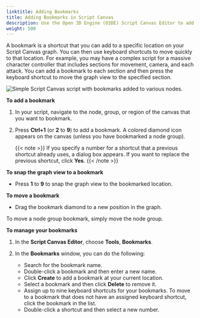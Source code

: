 ```yaml
---
linktitle: Adding Bookmarks
title: Adding Bookmarks in Script Canvas
description: Use the Open 3D Engine (O3DE) Script Canvas Editor to add bookmarks to your script.
weight: 500
---
```


A bookmark is a shortcut that you can add to a specific location on your Script Canvas graph. You can then use keyboard shortcuts to move quickly to that location. For example, you may have a complex script for a massive character controller that includes sections for movement, camera, and each attack. You can add a bookmark to each section and then press the keyboard shortcut to move the graph view to the specified section.

![Simple Script Canvas script with bookmarks added to various nodes.](/images/user-guide/scripting/script-canvas/bookmarks-example.png)

**To add a bookmark**

1. In your script, navigate to the node, group, or region of the canvas that you want to bookmark.

1. Press **Ctrl+1** (or **2** to **9**) to add a bookmark. A colored diamond icon appears on the canvas (unless you have bookmarked a node group).

    {{< note >}}
If you specify a number for a shortcut that a previous shortcut already uses, a dialog box appears. If you want to replace the previous shortcut, click **Yes**.
    {{< /note >}}

**To snap the graph view to a bookmark**
+ Press **1** to **9** to snap the graph view to the bookmarked location.

**To move a bookmark**

+ Drag the bookmark diamond to a new position in the graph.

To move a node group bookmark, simply move the node group.

**To manage your bookmarks**

1. In the **Script Canvas Editor**, choose **Tools**, **Bookmarks**.

1. In the **Bookmarks** window, you can do the following:
   + Search for the bookmark name.
   + Double-click a bookmark and then enter a new name.
   + Click **Create** to add a bookmark at your current location.
   + Select a bookmark and then click **Delete** to remove it.
   + Assign up to nine keyboard shortcuts for your bookmarks. To move to a bookmark that does not have an assigned keyboard shortcut, click the bookmark in the list.
   + Double-click a shortcut and then select a new number.
